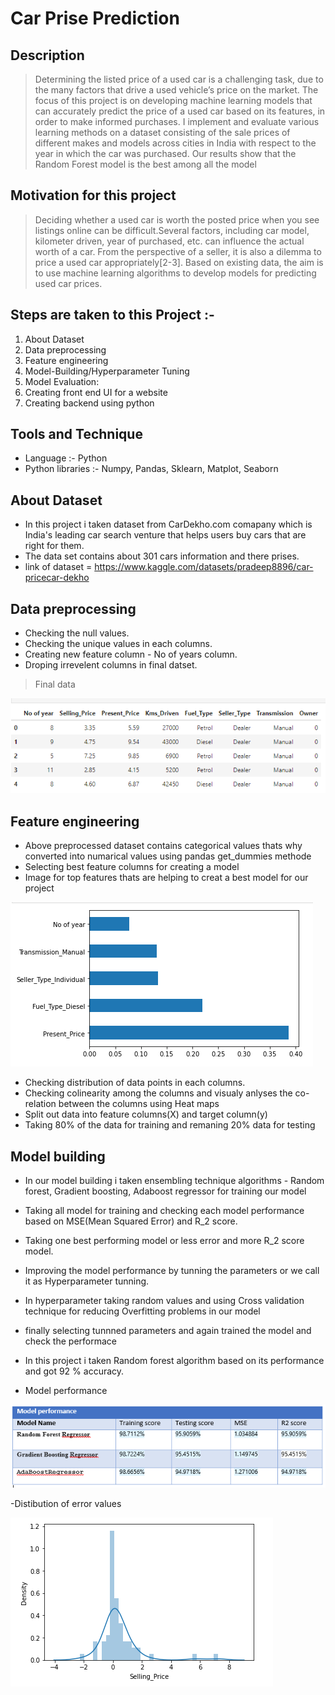# Car Prise Prediction
## Description
> Determining the listed price of a used car is a challenging task, due to the many factors that drive a used vehicle’s price on the market. The focus of this project is on developing machine learning models that can accurately predict the price of a used car based on its features, in order to make informed purchases. I implement and evaluate various learning methods on a dataset consisting of the sale prices of different makes and models across cities in India with respect to the year in which the car was purchased. Our results show that the Random Forest model is the best among all the model


## Motivation for this project 
> Deciding whether a used car is worth the posted price when you see listings online can be difficult.Several factors, including car model, kilometer driven, year of purchased, etc. can influence the actual worth of a car. From the perspective of a seller, it is also a dilemma to price a used car appropriately[2-3]. Based on existing
data, the aim is to use machine learning algorithms to develop models for predicting used car prices.

## Steps are taken to this Project :-
1. About Dataset
2. Data preprocessing
3. Feature engineering
4. Model-Building/Hyperparameter Tuning
5. Model Evaluation:
6. Creating front end UI for a website
7. Creating backend using python

## Tools and Technique
- Language :- Python
- Python libraries :- Numpy, Pandas, Sklearn, Matplot, Seaborn

## About Dataset
- In this project i taken dataset from CarDekho.com comapany which is India's leading car search venture that helps users buy cars that are right for them.
- The data set contains about 301 cars information and there prises. 
- link of dataset = https://www.kaggle.com/datasets/pradeep8896/car-pricecar-dekho

## Data preprocessing
- Checking the null values.
- Checking the unique values in each columns.
- Creating new feature column - No of years column.
- Droping irrevelent columns in final datset.

> Final data

![](https://github.com/SagarGuttal/Deployment-of-model-in-website/blob/main/Finaldf.png)
## Feature engineering
- Above preprocessed dataset contains categorical values thats why converted into numarical values using pandas get_dummies methode
- Selecting best feature columns for creating a model
- Image for top features thats are helping to creat a best model for our project

![](https://github.com/SagarGuttal/Deployment-of-model-in-website/blob/main/Top%20features.png)

- Checking distribution of data points in each columns.
- Checking colinearity among the columns and visualy anlyses the co-relation between the columns using Heat maps
- Split out data into feature columns(X) and target column(y) 
- Taking 80% of the data for training and remaning 20% data for testing

## Model building
- In our model building i taken ensembling technique algorithms - Random forest, Gradient boosting, Adaboost regressor for training our model
- Taking all model for training and checking each model performance based on MSE(Mean Squared Error) and R_2 score.
- Taking one best performing model or less error and more R_2 score model.
- Improving the model performance by tunning the parameters or we call it as Hyperparameter tunning.
- In hyperparameter taking random values and using Cross validation technique for reducing Overfitting problems in our model
- finally selecting tunnned parameters and again trained the model and check the performace 
- In this project i taken Random forest algorithm based on its performance and got 92 % accuracy.

- Model performance

![](https://github.com/SagarGuttal/Deployment-of-model-in-website/blob/main/model%20performance.png)

-Distibution of error values

![](https://github.com/SagarGuttal/Deployment-of-model-in-website/blob/main/MSE%20distrubution.png)
